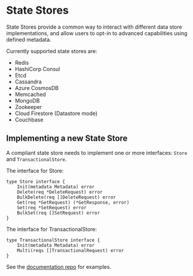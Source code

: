 # State Stores

State Stores provide a common way to interact with different data store implementations, and allow users to opt-in to advanced capabilities using defined metadata.

Currently supported state stores are:

* Redis
* HashiCorp Consul
* Etcd
* Cassandra
* Azure CosmosDB
* Memcached
* MongoDB
* Zookeeper
* Cloud Firestore (Datastore mode)
* Couchbase

## Implementing a new State Store

A compliant state store needs to implement one or more interfaces: `Store` and `TransactionalStore`.

The interface for Store:

```
type Store interface {
	Init(metadata Metadata) error
	Delete(req *DeleteRequest) error
	BulkDelete(req []DeleteRequest) error
	Get(req *GetRequest) (*GetResponse, error)
	Set(req *SetRequest) error
	BulkSet(req []SetRequest) error
}
```

The interface for TransactionalStore:

```
type TransactionalStore interface {
	Init(metadata Metadata) error
	Multi(reqs []TransactionalRequest) error
}
```

See the [documentation repo](https://github.com/dapr/docs/tree/master/howto) for examples.  

